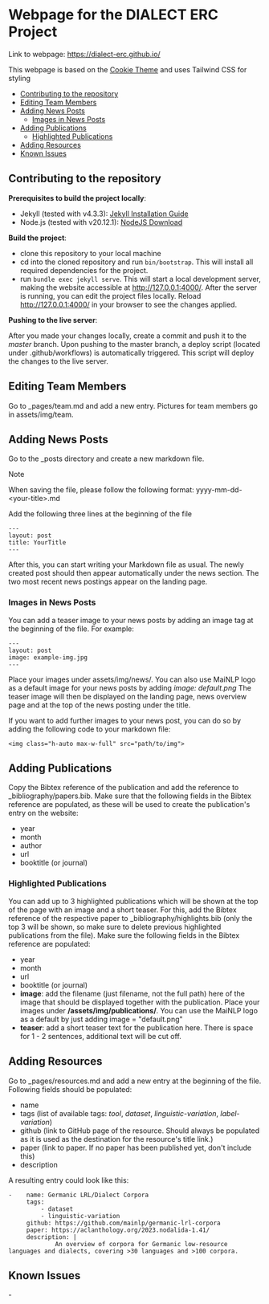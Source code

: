 # Webpage for the DIALECT ERC Project

Link to webpage: https://dialect-erc.github.io/

This webpage is based on the [Cookie Theme](https://github.com/abhinavs/cookie) and uses Tailwind CSS for styling

 * [Contributing to the repository](#contributing-to-the-repository)
 * [Editing Team Members](#editing-team-members)
 * [Adding News Posts](#adding-news-posts)
   + [Images in News Posts](#images-in-news-posts)
 * [Adding Publications](#adding-publications)
   + [Highlighted Publications](#highlighted-publications)
 * [Adding Resources](#adding-resources)
 * [Known Issues](#known-issues)



## Contributing to the repository

**Prerequisites to build the project locally**:  
- Jekyll (tested with v4.3.3): [Jekyll Installation Guide](https://jekyllrb.com/docs/installation/)
- Node.js (tested with v20.12.1): [NodeJS Download](https://nodejs.org/en/download)

**Build the project**:
 - clone this repository to your local machine
 - cd into the cloned repository and run ```bin/bootstrap```. This will install all required dependencies for the project.
 - run ```bundle exec jekyll serve```. This will start a local development server, making the website accessible at http://127.0.0.1:4000/. After the server is running, you can edit the project files locally.
Reload http://127.0.0.1:4000/ in your browser to see the changes applied.

**Pushing to the live server**:

After you made your changes locally, create a commit and push it to the *master* branch. Upon pushing to the master branch, a deploy script (located under .github/workflows) is automatically triggered.
This script will deploy the changes to the live server.

## Editing Team Members
Go to _pages/team.md and add a new entry. Pictures for team members go in assets/img/team.

## Adding News Posts
Go to the _posts directory and create a new markdown file.
> [!NOTE]  
> When saving the file, please follow the following format: yyyy-mm-dd-\<your-title\>.md

Add the following three lines at the beginning of the file
```
---
layout: post
title: YourTitle
---
```
After this, you can start writing your Markdown file as usual.
The newly created post should then appear automatically under the news section. The two most recent news postings appear on the landing page.

### Images in News Posts

You can add a teaser image to your news posts by adding an image tag at the beginning of the file. For example:
```
---
layout: post
image: example-img.jpg
---
```
Place your images under assets/img/news/. You can also use MaiNLP logo as a default image for your news posts by adding *image: default.png*
The teaser image will then be displayed on the landing page, news overview page and at the top of the news posting under the title. 

If you want to add further images to your news post, you can do so by adding the following code to your markdown file:
```
<img class="h-auto max-w-full" src="path/to/img">
```
## Adding Publications
Copy the Bibtex reference of the publication and add the reference to _bibliography/papers.bib. Make sure that the following fields in the Bibtex reference are populated, as these will be used to create the publication's entry on the website:
 - year
 - month
 - author
 - url
 - booktitle (or journal)

### Highlighted Publications
You can add up to 3 highlighted publications which will be shown at the top of the page with an image and a short teaser. For this, add the Bibtex reference of the respective paper to _bibliography/highlights.bib (only the top 3 will be shown, so make sure to delete previous highlighted publications from the file). Make sure the following fields in the Bibtex reference are populated:
 - year
 - month
 - url
 - booktitle (or journal)
 - **image**: add the filename (just filename, not the full path) here of the image that should be displayed together with the publication. Place your images under **/assets/img/publications/**. You can use the MaiNLP logo as a default by just adding image = "default.png"
 - **teaser**: add a short teaser text for the publication here. There is space for 1 - 2 sentences, additional text will be cut off.

## Adding Resources
Go to _pages/resources.md and add a new entry at the beginning of the file. Following fields should be populated:
   - name
   - tags (list of available tags: *tool*, *dataset*, *linguistic-variation*, *label-variation*)
   - github (link to GitHub page of the resource. Should always be populated as it is used as the destination for the resource's title link.)
   - paper (link to paper. If no paper has been published yet, don't include this)
   - description

A resulting entry could look like this:
```
-    name: Germanic LRL/Dialect Corpora
     tags:
         - dataset
         - linguistic-variation
     github: https://github.com/mainlp/germanic-lrl-corpora
     paper: https://aclanthology.org/2023.nodalida-1.41/
     description: |
             An overview of corpora for Germanic low-resource languages and dialects, covering >30 languages and >100 corpora.
```

## Known Issues
   \-
